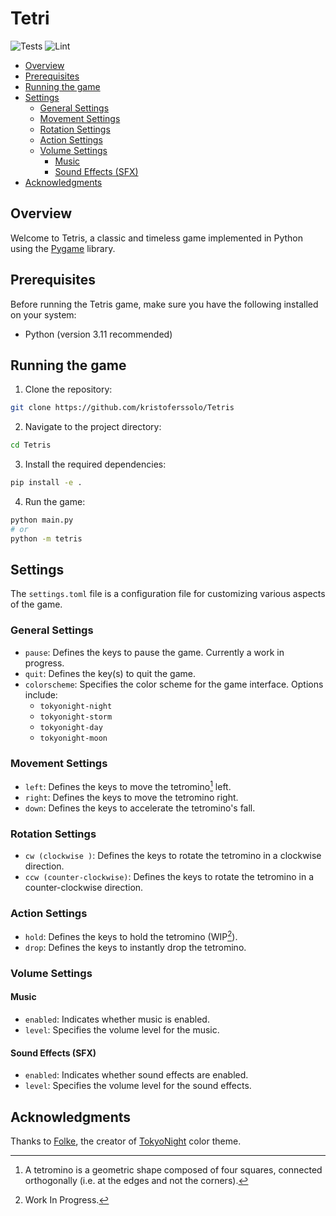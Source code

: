 # Tetri
![Tests](https://github.com/kristoferssolo/Tetris/actions/workflows/tests.yml/badge.svg) ![Lint](https://github.com/kristoferssolo/Tetris/actions/workflows/lint.yml/badge.svg)

<!-- toc -->

- [Overview](#overview)
- [Prerequisites](#prerequisites)
- [Running the game](#running-the-game)
- [Settings](#settings)
  * [General Settings](#general-settings)
  * [Movement Settings](#movement-settings)
  * [Rotation Settings](#rotation-settings)
  * [Action Settings](#action-settings)
  * [Volume Settings](#volume-settings)
    + [Music](#music)
    + [Sound Effects (SFX)](#sound-effects-sfx)
- [Acknowledgments](#acknowledgments)

<!-- tocstop -->

## Overview

Welcome to Tetris, a classic and timeless game implemented in Python using the [Pygame](https://www.pygame.org/) library.

## Prerequisites
Before running the Tetris game, make sure you have the following installed on your system:
- Python (version 3.11 recommended)

## Running the game

1. Clone the repository:
```bash
git clone https://github.com/kristoferssolo/Tetris
```

2. Navigate to the project directory:
```bash
cd Tetris
```

3. Install the required dependencies:
```bash
pip install -e .
```

4. Run the game:
```bash
python main.py
# or
python -m tetris
```

## Settings
The `settings.toml` file is a configuration file for customizing various aspects of the game.

### General Settings
- `pause`: Defines the keys to pause the game. Currently a work in progress.
- `quit`: Defines the key(s) to quit the game.
- `colorscheme`: Specifies the color scheme for the game interface. Options include:
  - `tokyonight-night`
  - `tokyonight-storm`
  - `tokyonight-day`
  - `tokyonight-moon`

### Movement Settings
- `left`: Defines the keys to move the tetromino[^tetromino] left.
- `right`: Defines the keys to move the tetromino right.
- `down`: Defines the keys to accelerate the tetromino's fall.

### Rotation Settings
- `cw (clockwise )`: Defines the keys to rotate the tetromino in a clockwise direction.
- `ccw (counter-clockwise)`: Defines the keys to rotate the tetromino in a counter-clockwise direction.

### Action Settings
- `hold`: Defines the keys to hold the tetromino (WIP[^WIP]).
- `drop`: Defines the keys to instantly drop the tetromino.

### Volume Settings
#### Music
- `enabled`: Indicates whether music is enabled.
- `level`: Specifies the volume level for the music.

#### Sound Effects (SFX)
- `enabled`: Indicates whether sound effects are enabled.
- `level`: Specifies the volume level for the sound effects.


## Acknowledgments
Thanks to [Folke](https://github.com/folke), the creator of [TokyoNight](https://github.com/folke/tokyonight.nvim) color theme.

[^WIP]: Work In Progress.
[^tetromino]: A tetromino is a geometric shape composed of four squares, connected orthogonally (i.e. at the edges and not the corners).
